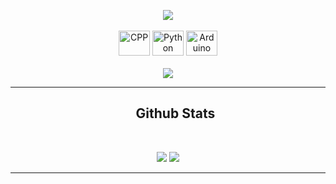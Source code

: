  <!-- <img src="https://github.com/gabohs/gabohs/blob/main/gabohs.gif" /> -->

<p align="center">

  <img src="https://github.com/gabohs/gabohs/blob/output/github-contribution-grid-snake.svg">

  <br>
  <br>
 
  <img alt="CPP" height="40" width="50"     src="https://cdn.jsdelivr.net/gh/devicons/devicon/icons/cplusplus/cplusplus-original.svg" > 
  <img alt="Python" height="40" width="50"  src="https://cdn.jsdelivr.net/gh/devicons/devicon/icons/python/python-original.svg"> 
  <img alt="Arduino" height="40" width="50" src="https://cdn.jsdelivr.net/gh/devicons/devicon/icons/arduino/arduino-original.svg">

  <br>
  <br>

  <img src="https://komarev.com/ghpvc/?username=gabohs&&style=for-the-badge"/>

</p>

***

  <div id="user-content-toc">
  <ul align="center" style="list-style: none;">
    <summary>
      <h2>Github Stats</h2>
    </summary>
  </ul>
</div>

 <br>

 <p align="center">
    <img src="https://github-readme-stats.vercel.app/api?username=gabohs&show_icons=true&theme=shadow_blue&include_all_commits=true&count_private=true&line_height=30">
    <img src="https://github-readme-stats.vercel.app/api/top-langs/?username=gabohs&layout=compact&langs_count=7&theme=shadow_blue">
  
 </p>

***
